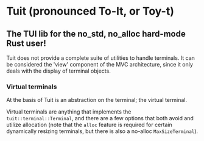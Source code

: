 # Tuit (pronounced To-It, or Toy-t)

## The TUI lib for the no_std, no_alloc hard-mode Rust user!

Tuit does not provide a complete suite of utilities to handle terminals. It can be considered the 'view' component of
the
MVC architecture, since it only deals with the display of terminal objects.

### Virtual terminals

At the basis of Tuit is an abstraction on the terminal; the virtual terminal.

Virtual terminals are anything that implements the `tuit::terminal::Terminal`, and there are
a few options that both avoid and utilize allocation (note that the `alloc` feature is required for
certain dynamically resizing terminals, but there is also a no-alloc `MaxSizeTerminal`).

